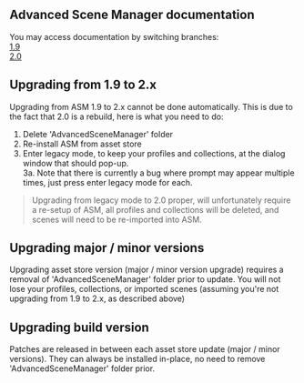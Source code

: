 ## Advanced Scene Manager documentation

You may access documentation by switching branches:\
[1.9](https://github.com/Lazy-Solutions/AdvancedSceneManager/tree/1.9/readme.md)\
[2.0](https://github.com/Lazy-Solutions/AdvancedSceneManager/tree/2.0/readme.md)

## Upgrading from 1.9 to 2.x
Upgrading from ASM 1.9 to 2.x cannot be done automatically. This is due to the fact that 2.0 is a rebuild, here is what you need to do:
1. Delete 'AdvancedSceneManager' folder
2. Re-install ASM from asset store
3. Enter legacy mode, to keep your profiles and collections, at the dialog window that should pop-up.\
3a. Note that there is currently a bug where prompt may appear multiple times, just press enter legacy mode for each.

> Upgrading from legacy mode to 2.0 proper, will unfortunately require a re-setup of ASM, all profiles and collections will be deleted, and scenes will need to be re-imported into ASM.

## Upgrading major / minor versions
Upgrading asset store version (major / minor version upgrade) requires a removal of 'AdvancedSceneManager' folder prior to update. You will not lose your profiles, collections, or imported scenes (assuming you're not upgrading from 1.9 to 2.x, as described above)

## Upgrading build version
Patches are released in between each asset store update (major / minor versions). They can always be installed in-place, no need to remove  'AdvancedSceneManager' folder prior.
